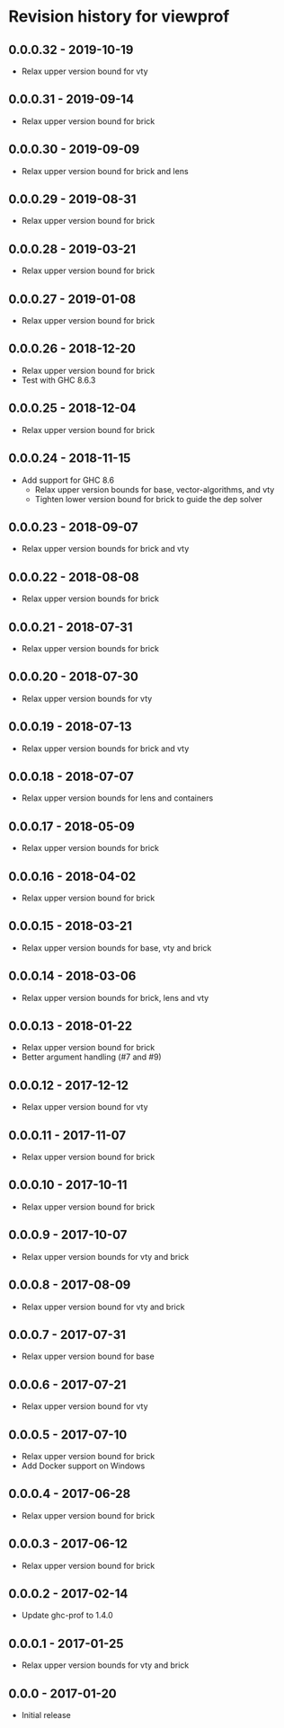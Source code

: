 # Revision history for viewprof

## 0.0.0.32 - 2019-10-19

* Relax upper version bound for vty

## 0.0.0.31 - 2019-09-14

* Relax upper version bound for brick

## 0.0.0.30 - 2019-09-09

* Relax upper version bound for brick and lens

## 0.0.0.29 - 2019-08-31

* Relax upper version bound for brick

## 0.0.0.28 - 2019-03-21

* Relax upper version bound for brick

## 0.0.0.27 - 2019-01-08

* Relax upper version bound for brick

## 0.0.0.26 - 2018-12-20

* Relax upper version bound for brick
* Test with GHC 8.6.3

## 0.0.0.25 - 2018-12-04

* Relax upper version bound for brick

## 0.0.0.24 - 2018-11-15

* Add support for GHC 8.6
    * Relax upper version bounds for base, vector-algorithms, and vty
    * Tighten lower version bound for brick to guide the dep solver

## 0.0.0.23 - 2018-09-07

* Relax upper version bounds for brick and vty

## 0.0.0.22 - 2018-08-08

* Relax upper version bounds for brick

## 0.0.0.21 - 2018-07-31

* Relax upper version bounds for brick

## 0.0.0.20 - 2018-07-30

* Relax upper version bounds for vty

## 0.0.0.19 - 2018-07-13

* Relax upper version bounds for brick and vty

## 0.0.0.18 - 2018-07-07

* Relax upper version bounds for lens and containers

## 0.0.0.17 - 2018-05-09

* Relax upper version bounds for brick

## 0.0.0.16 - 2018-04-02

* Relax upper version bound for brick

## 0.0.0.15 - 2018-03-21

* Relax upper version bounds for base, vty and brick

## 0.0.0.14 - 2018-03-06

* Relax upper version bounds for brick, lens and vty

## 0.0.0.13 - 2018-01-22

* Relax upper version bound for brick
* Better argument handling (#7 and #9)

## 0.0.0.12 - 2017-12-12

* Relax upper version bound for vty

## 0.0.0.11 - 2017-11-07

* Relax upper version bound for brick

## 0.0.0.10 - 2017-10-11

* Relax upper version bound for brick

## 0.0.0.9 - 2017-10-07

* Relax upper version bounds for vty and brick

## 0.0.0.8 - 2017-08-09

* Relax upper version bound for vty and brick

## 0.0.0.7 - 2017-07-31

* Relax upper version bound for base

## 0.0.0.6 - 2017-07-21

* Relax upper version bound for vty

## 0.0.0.5 - 2017-07-10

* Relax upper version bound for brick
* Add Docker support on Windows

## 0.0.0.4 - 2017-06-28

* Relax upper version bound for brick

## 0.0.0.3 - 2017-06-12

* Relax upper version bound for brick

## 0.0.0.2 - 2017-02-14

* Update ghc-prof to 1.4.0

## 0.0.0.1 - 2017-01-25

* Relax upper version bounds for vty and brick

## 0.0.0 - 2017-01-20

* Initial release
